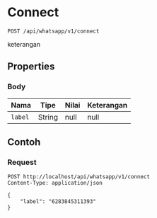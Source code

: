 # Connect
```http
POST /api/whatsapp/v1/connect
```
keterangan
## Properties
### Body
Nama | Tipe | Nilai | Keterangan
--- | --- | --- | ---
<code>label</code> | String | null | null
## Contoh
### Request
```http
POST http://localhost/api/whatsapp/v1/connect
Content-Type: application/json

{
    "label": "6283845311393"
}
```
